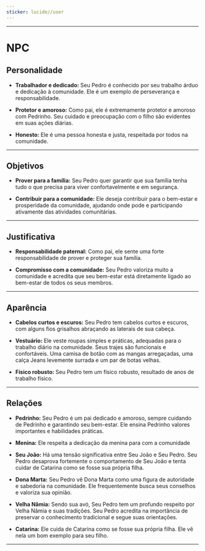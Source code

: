 ```yaml
---
sticker: lucide//user
---
```

---
# NPC

## Personalidade

- **Trabalhador e dedicado:** Seu Pedro é conhecido por seu trabalho árduo e dedicação à comunidade. Ele é um exemplo de perseverança e responsabilidade.

- **Protetor e amoroso:** Como pai, ele é extremamente protetor e amoroso com Pedrinho. Seu cuidado e preocupação com o filho são evidentes em suas ações diárias.

- **Honesto:** Ele é uma pessoa honesta e justa, respeitada por todos na comunidade. 

---
## Objetivos

- **Prover para a família:** Seu Pedro quer garantir que sua família tenha tudo o que precisa para viver confortavelmente e em segurança.

- **Contribuir para a comunidade:** Ele deseja contribuir para o bem-estar e prosperidade da comunidade, ajudando onde pode e participando ativamente das atividades comunitárias.

---
## Justificativa

- **Responsabilidade paternal:** Como pai, ele sente uma forte responsabilidade de prover e proteger sua família.

- **Compromisso com a comunidade:** Seu Pedro valoriza muito a comunidade e acredita que seu bem-estar está diretamente ligado ao bem-estar de todos os seus membros.

---
## Aparência 

- **Cabelos curtos e escuros:** Seu Pedro tem cabelos curtos e escuros, com alguns fios grisalhos abraçando as laterais de sua cabeça.

- **Vestuário:** Ele veste roupas simples e práticas, adequadas para o trabalho diário na comunidade. Seus trajes são funcionais e confortáveis. Uma camisa de botão com as mangas arregaçadas, uma calça Jeans levemente surrada e um par de botas velhas.

- **Físico robusto:** Seu Pedro tem um físico robusto, resultado de anos de trabalho físico.

---
## Relações

- **Pedrinho:** Seu Pedro é um pai dedicado e amoroso, sempre cuidando de Pedrinho e garantindo seu bem-estar. Ele ensina Pedrinho valores importantes e habilidades práticas.

- **Menina:** Ele respeita a dedicação da menina para com a comunidade

- **Seu João:** Há uma tensão significativa entre Seu João e Seu Pedro. Seu Pedro desaprova fortemente o comportamento de Seu João e tenta cuidar de Catarina como se fosse sua própria filha.

- **Dona Marta:** Seu Pedro vê Dona Marta como uma figura de autoridade e sabedoria na comunidade. Ele frequentemente busca seus conselhos e valoriza sua opinião.

- **Velha Nâmia:** Sendo sua avó, Seu Pedro tem um profundo respeito por Velha Nâmia e suas tradições. Seu Pedro acredita na importância de preservar o conhecimento tradicional e segue suas orientações.

- **Catarina:** Ele cuida de Catarina como se fosse sua própria filha. Ele vê nela um bom exemplo para seu filho.

---
